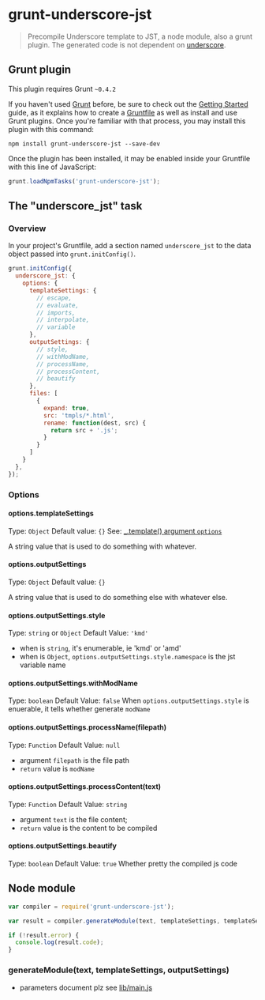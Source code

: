 # grunt-underscore-jst

> Precompile Underscore template to JST, a node module, also a grunt plugin. The generated code is not dependent on [underscore](http://underscorejs.org/).

## Grunt plugin
This plugin requires Grunt `~0.4.2`

If you haven't used [Grunt](http://gruntjs.com/) before, be sure to check out the [Getting Started](http://gruntjs.com/getting-started) guide, as it explains how to create a [Gruntfile](http://gruntjs.com/sample-gruntfile) as well as install and use Grunt plugins. Once you're familiar with that process, you may install this plugin with this command:

```shell
npm install grunt-underscore-jst --save-dev
```

Once the plugin has been installed, it may be enabled inside your Gruntfile with this line of JavaScript:

```js
grunt.loadNpmTasks('grunt-underscore-jst');
```

## The "underscore_jst" task

### Overview
In your project's Gruntfile, add a section named `underscore_jst` to the data object passed into `grunt.initConfig()`.

```js
grunt.initConfig({
  underscore_jst: {
    options: {
      templateSettings: {
        // escape,
        // evaluate,
        // imports,
        // interpolate,
        // variable
      },
      outputSettings: {
        // style,
        // withModName,
        // processName,
        // processContent,
        // beautify
      },
      files: [
        {
          expand: true,
          src: 'tmpls/*.html',
          rename: function(dest, src) {
            return src + '.js';
          }
        }
      ]
    }
  },
});
```

### Options

#### options.templateSettings
Type: `Object`
Default value: `{}`
See: [_.template() argument `options`](http://lodash.com/docs#template)

A string value that is used to do something with whatever.

#### options.outputSettings
Type: `Object`
Default value: `{}`

A string value that is used to do something else with whatever else.

#### options.outputSettings.style
Type: `string` or `Object`
Default Value: `'kmd'`
* when is `string`, it's enumerable, ie 'kmd' or 'amd'
* when is `Object`, `options.outputSettings.style.namespace` is the jst variable name

#### options.outputSettings.withModName
Type: `boolean`
Default Value: `false`
When `options.outputSettings.style` is enuerable, it tells whether generate `modName`

#### options.outputSettings.processName(filepath)
Type: `Function`
Default Value: `null`
* argument `filepath` is the file path 
* `return` value is `modName`

#### options.outputSettings.processContent(text)
Type: `Function`
Default Value: `string`
* argument `text` is the file content;
* `return` value is the content to be compiled

#### options.outputSettings.beautify
Type: `boolean`
Default Value: `true`
Whether pretty the compiled js code



## Node module

```js
var compiler = require('grunt-underscore-jst');

var result = compiler.generateModule(text, templateSettings, templateSettings);

if (!result.error) {
  console.log(result.code);
}
```

### generateModule(text, templateSettings, outputSettings)
* parameters document plz see [lib/main.js](./lib/main.js)

